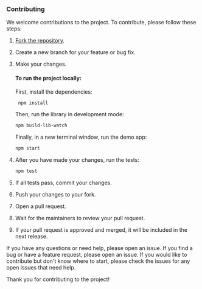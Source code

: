 ### Contributing

We welcome contributions to the project. To contribute, please follow these steps:

1. [Fork the repository](https://docs.github.com/en/pull-requests/collaborating-with-pull-requests/working-with-forks/fork-a-repo).
2. Create a new branch for your feature or bug fix.
3. Make your changes.

   #### To run the project locally:

   First, install the dependencies:

   ```bash
    npm install
   ```

   Then, run the library in development mode:

   ```bash
   npm build-lib-watch
   ```

   Finally, in a new terminal window, run the demo app:

   ```bash
   npm start
   ```

4. After you have made your changes, run the tests:
   ```bash
   npm test
   ```
5. If all tests pass, commit your changes.
6. Push your changes to your fork.
7. Open a pull request.
8. Wait for the maintainers to review your pull request.
9. If your pull request is approved and merged, it will be included in the next release.

If you have any questions or need help, please open an issue. If you find a bug or have a feature request, please open an issue. If you would like to contribute but don't know where to start, please check the issues for any open issues that need help.

Thank you for contributing to the project!
